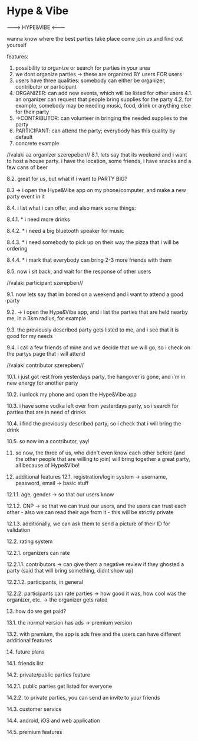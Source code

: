 # Hype & Vibe
---> HYPE&VIBE <---

wanna know where the best parties take place
come join us and find out yourself

features:
1. possibility to organize or search for parties in your area
2. we dont organize parties -> these are organized BY users FOR users
3. users have three qualities: somebody can either be organizer, contributor or participant
4. ORGANIZER: can add new events, which will be listed for other users
4.1. an organizer can request that people bring supplies for the party
4.2. for example, somebody may be needing music, food, drink or anything else for their party
5. ->CONTRIBUTOR: can volunteer in bringing the needed supplies to the party
6. PARTICIPANT: can attend the party; everybody has this quality by default
7. concrete example

//valaki az organizer szerepeben// 
8.1. lets say that its weekend and i want to host a house party. i have the location, some friends, i have snacks and a few cans of beer

8.2. great for us, but what if i want to PARTY BIG?

8.3 -> i open the Hype&Vibe app on my phone/computer, and make a new party event in it

8.4. i list what i can offer, and also mark some things:

8.4.1. * i need more drinks

8.4.2. * i need a big bluetooth speaker for music

8.4.3. * i need somebody to pick up on their way the pizza that i will be ordering

8.4.4. * i mark that everybody can bring 2-3 more friends with them

8.5. now i sit back, and wait for the response of other users

//valaki participant szerepben//

9.1. now lets say that im bored on a weekend and i want to attend a good party

9.2. -> i open the Hype&Vibe app, and i list the parties that are held nearby me, in a 3km radius, for example

9.3. the previously described party gets listed to me, and i see that it is good for my needs

9.4. i call a few friends of mine and we decide that we will go, so i check on the partys page that i will attend

//valaki contributor szerepben//

10.1. i just got rest from yesterdays party, the hangover is gone, and i'm in new energy for another party

10.2. i unlock my phone and open the Hype&Vibe app

10.3. i have some vodka left over from yesterdays party, so i search for parties that are in need of drinks

10.4. i find the previously described party, so i check that i will bring the drink

10.5. so now im a contributor, yay!

11. so now, the three of us, who didn't even know each other before (and the other people that are willing to join) will bring together a great party, all because of Hype&Vibe!

12. additional features
12.1. registration/login system -> username, password, email -> basic stuff

12.1.1. age, gender -> so that our users know

12.1.2. CNP -> so that we can trust our users, and the users can trust each other - also we can read their age from it - this will be strictly private

12.1.3. additionally, we can ask them to send a picture of their ID for validation

12.2. rating system

12.2.1. organizers can rate 

12.2.1.1. contributors -> can give them a negative review if they ghosted a party (said that will bring something, didnt show up)

12.2.1.2. participants, in general

12.2.2. participants can rate parties -> how good it was, how cool was the organizer, etc. -> the organizer gets rated

13. how do we get paid?

13.1. the normal version has ads -> premium version

13.2. with premium, the app is ads free and the users can have different additional features

14. future plans

14.1. friends list

14.2. private/public parties feature

14.2.1. public parties get listed for everyone

14.2.2. to private parties, you can send an invite to your friends

14.3. customer service

14.4. android, iOS and web application

14.5. premium features